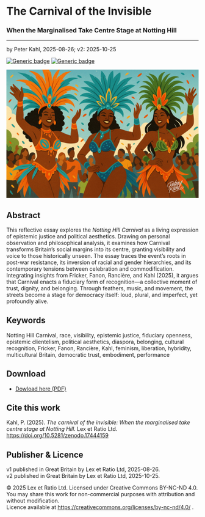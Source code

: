 # The Carnival of the Invisible

### When the Marginalised Take Centre Stage at Notting Hill

---

by Peter Kahl, 2025-08-26; v2: 2025-10-25

[![Generic badge](https://img.shields.io/badge/DOI-10.5281%2Fzenodo.17444159-blue.svg)](https://doi.org/10.5281/zenodo.17444159) [![Generic badge](https://img.shields.io/badge/ORCID-0009--0003--1616--4843-green.svg)](https://orcid.org/0009-0003-1616-4843)

![alt text](https://github.com/Peter-Kahl/The-Carnival-of-the-Invisible/blob/main/carnival.jpg?raw=true)

## Abstract

This reflective essay explores the _Notting Hill Carnival_ as a living expression of epistemic justice and political aesthetics. Drawing on personal observation and philosophical analysis, it examines how Carnival transforms Britain’s social margins into its centre, granting visibility and voice to those historically unseen. The essay traces the event’s roots in post-war resistance, its inversion of racial and gender hierarchies, and its contemporary tensions between celebration and commodification. Integrating insights from Fricker, Fanon, Rancière, and Kahl (2025), it argues that Carnival enacts a fiduciary form of recognition—a collective moment of trust, dignity, and belonging. Through feathers, music, and movement, the streets become a stage for democracy itself: loud, plural, and imperfect, yet profoundly alive.

## Keywords

Notting Hill Carnival, race, visibility, epistemic justice, fiduciary openness, epistemic clientelism, political aesthetics, diaspora, belonging, cultural recognition, Fricker, Fanon, Rancière, Kahl, feminism, liberation, hybridity, multicultural Britain, democratic trust, embodiment, performance

## Download

- [Dowload here (PDF)](https://raw.githubusercontent.com/Peter-Kahl/The-Carnival-of-the-Invisible/master/Kahl_P_The_Carnival_of_the_Invisible_v2_2025-10-25.pdf)

## Cite this work

Kahl, P. (2025). _The carnival of the invisible: When the marginalised take centre stage at Notting Hill_. Lex et Ratio Ltd. https://doi.org/10.5281/zenodo.17444159

## Publisher & Licence

v1 published in Great Britain by Lex et Ratio Ltd, 2025-08-26.\
v2 published in Great Britain by Lex et Ratio Ltd, 2025-10-25.

© 2025 Lex et Ratio Ltd. Licensed under Creative Commons BY-NC-ND 4.0.\
You may share this work for non-commercial purposes with attribution and without modification.\
Licence available at https://creativecommons.org/licenses/by-nc-nd/4.0/ .